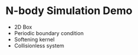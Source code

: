 # N-body Simulation Demo

- 2D Box
- Periodic boundary condition
- Softening kernel
- Collisionless system